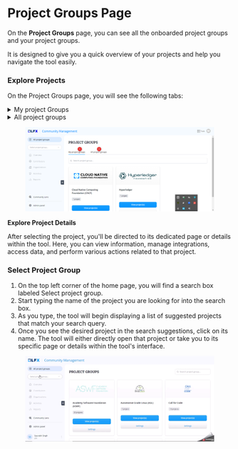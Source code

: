 # Project Groups Page

On the **Project Groups** page, you can see all the onboarded project groups and your project groups.

It is designed to give you a quick overview of your projects and help you navigate the tool easily.

### Explore Projects

On the Project Groups page, you will see the following tabs:

<details>

<summary>My project Groups</summary>

Under this tab, you will the project cards that you can access.

</details>

<details>

<summary>All project groups</summary>

you can scroll to explore all the onboard projects on CM, below the search box, you will find cards or sections displaying project groups. You can browse through these visually represented project groups.

Note: **Settings** CTA is disabled on these project cards unless you have access. You can click View project(s)

</details>

<figure><img src="../../.gitbook/assets/image (7).png" alt=""><figcaption></figcaption></figure>

**Explore Project Details**

After selecting the project, you'll be directed to its dedicated page or details within the tool. Here, you can view information, manage integrations, access data, and perform various actions related to that project.

### Select Project Group

1. On the top left corner of the home page, you will find a search box labeled Select project group.
2. Start typing the name of the project you are looking for into the search box.
3. As you type, the tool will begin displaying a list of suggested projects that match your search query.
4. Once you see the desired project in the search suggestions, click on its name. The tool will either directly open that project or take you to its specific page or details within the tool's interface.

<figure><img src="../../.gitbook/assets/select_project_group (1).gif" alt=""><figcaption></figcaption></figure>

